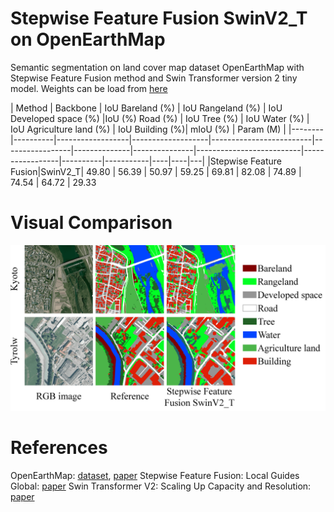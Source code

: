 ﻿# Stepwise Feature Fusion SwinV2_T on OpenEarthMap

Semantic segmentation on land cover map dataset OpenEarthMap with Stepwise Feature Fusion method and Swin Transformer version 2 tiny model.
Weights can be load from [here](https://drive.google.com/file/d/1Sfrsa5wiJr72UF6wGX2JMEpunievuihm/view?usp=sharing)

| Method | Backbone | IoU Bareland (%) | IoU Rangeland (%) | IoU Developed space (%) |IoU (%) Road (%) | IoU Tree (%) | IoU Water (%) | IoU Agriculture land (%) | IoU Building (%)| mIoU (%) | Param (M) |
|--------|----------|------------------|-------------------|-------------------------|-----------------|--------------|---------------|--------------------------|-----------------|----------|-----------|----|----|---|
|Stepwise Feature Fusion|SwinV2_T| 49.80 | 56.39 | 50.97 | 59.25 | 69.81 | 82.08 | 74.89 | 74.54 | 64.72 | 29.33
# Visual Comparison
![enter image description here](/images/visual_comparison.png)

# References
OpenEarthMap: [dataset](https://open-earth-map.org/), [paper](https://arxiv.org/abs/2210.10732)
Stepwise Feature Fusion: Local Guides Global: [paper](https://arxiv.org/abs/2203.03635)
Swin Transformer V2: Scaling Up Capacity and Resolution: [paper](https://arxiv.org/abs/2111.09883)


